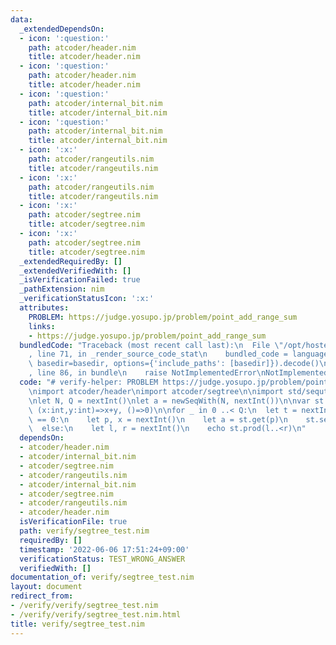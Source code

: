 ```yaml
---
data:
  _extendedDependsOn:
  - icon: ':question:'
    path: atcoder/header.nim
    title: atcoder/header.nim
  - icon: ':question:'
    path: atcoder/header.nim
    title: atcoder/header.nim
  - icon: ':question:'
    path: atcoder/internal_bit.nim
    title: atcoder/internal_bit.nim
  - icon: ':question:'
    path: atcoder/internal_bit.nim
    title: atcoder/internal_bit.nim
  - icon: ':x:'
    path: atcoder/rangeutils.nim
    title: atcoder/rangeutils.nim
  - icon: ':x:'
    path: atcoder/rangeutils.nim
    title: atcoder/rangeutils.nim
  - icon: ':x:'
    path: atcoder/segtree.nim
    title: atcoder/segtree.nim
  - icon: ':x:'
    path: atcoder/segtree.nim
    title: atcoder/segtree.nim
  _extendedRequiredBy: []
  _extendedVerifiedWith: []
  _isVerificationFailed: true
  _pathExtension: nim
  _verificationStatusIcon: ':x:'
  attributes:
    PROBLEM: https://judge.yosupo.jp/problem/point_add_range_sum
    links:
    - https://judge.yosupo.jp/problem/point_add_range_sum
  bundledCode: "Traceback (most recent call last):\n  File \"/opt/hostedtoolcache/Python/3.10.5/x64/lib/python3.10/site-packages/onlinejudge_verify/documentation/build.py\"\
    , line 71, in _render_source_code_stat\n    bundled_code = language.bundle(stat.path,\
    \ basedir=basedir, options={'include_paths': [basedir]}).decode()\n  File \"/opt/hostedtoolcache/Python/3.10.5/x64/lib/python3.10/site-packages/onlinejudge_verify/languages/nim.py\"\
    , line 86, in bundle\n    raise NotImplementedError\nNotImplementedError\n"
  code: "# verify-helper: PROBLEM https://judge.yosupo.jp/problem/point_add_range_sum\n\
    \nimport atcoder/header\nimport atcoder/segtree\n\nimport std/sequtils, std/sugar\n\
    \nlet N, Q = nextInt()\nlet a = newSeqWith(N, nextInt())\n\nvar st = initSegTree(a,\
    \ (x:int,y:int)=>x+y, ()=>0)\n\nfor _ in 0 ..< Q:\n  let t = nextInt()\n  if t\
    \ == 0:\n    let p, x = nextInt()\n    let a = st.get(p)\n    st.set(p, a + x)\n\
    \  else:\n    let l, r = nextInt()\n    echo st.prod(l..<r)\n"
  dependsOn:
  - atcoder/header.nim
  - atcoder/internal_bit.nim
  - atcoder/segtree.nim
  - atcoder/rangeutils.nim
  - atcoder/internal_bit.nim
  - atcoder/segtree.nim
  - atcoder/rangeutils.nim
  - atcoder/header.nim
  isVerificationFile: true
  path: verify/segtree_test.nim
  requiredBy: []
  timestamp: '2022-06-06 17:51:24+09:00'
  verificationStatus: TEST_WRONG_ANSWER
  verifiedWith: []
documentation_of: verify/segtree_test.nim
layout: document
redirect_from:
- /verify/verify/segtree_test.nim
- /verify/verify/segtree_test.nim.html
title: verify/segtree_test.nim
---
```

